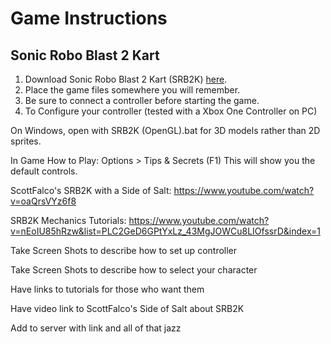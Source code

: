 # Game Instructions

## Sonic Robo Blast 2 Kart

1. Download Sonic Robo Blast 2 Kart (SRB2K) [here](https://github.com/STJr/Kart-Public/releases).
2. Place the game files somewhere you will remember.
3. Be sure to connect a controller before starting the game.
4. To Configure your controller (tested with a Xbox One Controller on PC)

On Windows, open with SRB2K (OpenGL).bat for 3D models rather than 2D sprites.

In Game How to Play: Options > Tips & Secrets (F1) This will show you the default controls.

ScottFalco's SRB2K with a Side of Salt: https://www.youtube.com/watch?v=oaQrsVYz6f8

SRB2K Mechanics Tutorials: https://www.youtube.com/watch?v=nEoIU85hRzw&list=PLC2GeD6GPtYxLz_43MgJOWCu8LIOfssrD&index=1

Take Screen Shots to describe how to set up controller

Take Screen Shots to describe how to select your character

Have links to tutorials for those who want them

Have video link to ScottFalco's Side of Salt about SRB2K

Add to server with link and all of that jazz
